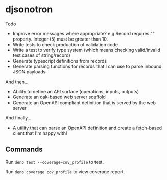 # djsonotron

Todo

- Improve error messages where appropriate? e.g Record requires "" property.
  Integer (5) must be greater than 10.
- Write tests to check production of validation code
- Write a test to verify type system (which means checking valid/invalid test
  cases of string/record)
- Generate typescript definitions from records
- Generate parsing functions for records that I can use to parse inbound JSON
  payloads

And then...

- Ability to define an API surface (operations, inputs, outputs)
- Generate an oak-based web server scaffold
- Generate an OpenAPI compliant definition that is served by the web server

And finally...

- A utility that can parse an OpenAPI definition and create a fetch-based client
  that I'm happy with!

## Commands

Run `deno test --coverage=cov_profile` to test.

Run `deno coverage cov_profile` to view coverage report.
